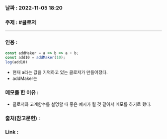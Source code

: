 ### 날짜 : 2022-11-05 18:20
### 주제 : #클로저

---- 

### 인용 : 

```javascript
const addMaker = a => b => a + b;
const add10 = addMaker(10);
log(add10)
```

- 현재 a라는 값을 기억하고 있는 클로저가 만들어졌다. 
- addMaker는


### 메모를 한 이유 : 
- 클로저와 고계함수를 설명할 때 좋은 예시가 될 것 같아서 메모를 하기로 했다. 

### 출처(참고문헌) : 


### Link : 
